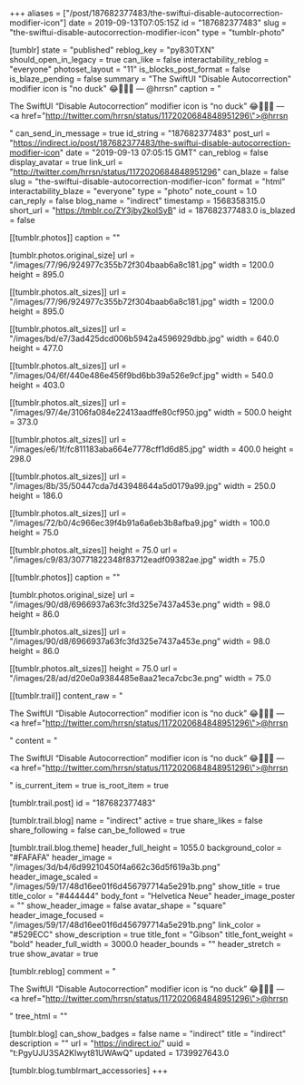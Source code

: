 +++
aliases = ["/post/187682377483/the-swiftui-disable-autocorrection-modifier-icon"]
date = 2019-09-13T07:05:15Z
id = "187682377483"
slug = "the-swiftui-disable-autocorrection-modifier-icon"
type = "tumblr-photo"

[tumblr]
state = "published"
reblog_key = "py830TXN"
should_open_in_legacy = true
can_like = false
interactability_reblog = "everyone"
photoset_layout = "11"
is_blocks_post_format = false
is_blaze_pending = false
summary = "The SwiftUI \"Disable Autocorrection\" modifier icon is \"no duck\" 😂🚫🦆🚫 — @hrrsn"
caption = "<p>The SwiftUI &ldquo;Disable Autocorrection&rdquo; modifier icon is &ldquo;no duck&rdquo; 😂🚫🦆🚫 — <a href=\"http://twitter.com/hrrsn/status/1172020684848951296\">@hrrsn</a></p>"
can_send_in_message = true
id_string = "187682377483"
post_url = "https://indirect.io/post/187682377483/the-swiftui-disable-autocorrection-modifier-icon"
date = "2019-09-13 07:05:15 GMT"
can_reblog = false
display_avatar = true
link_url = "http://twitter.com/hrrsn/status/1172020684848951296"
can_blaze = false
slug = "the-swiftui-disable-autocorrection-modifier-icon"
format = "html"
interactability_blaze = "everyone"
type = "photo"
note_count = 1.0
can_reply = false
blog_name = "indirect"
timestamp = 1568358315.0
short_url = "https://tmblr.co/ZY3jby2kolSyB"
id = 187682377483.0
is_blazed = false

[[tumblr.photos]]
caption = ""

[tumblr.photos.original_size]
url = "/images/77/96/924977c355b72f304baab6a8c181.jpg"
width = 1200.0
height = 895.0

[[tumblr.photos.alt_sizes]]
url = "/images/77/96/924977c355b72f304baab6a8c181.jpg"
width = 1200.0
height = 895.0

[[tumblr.photos.alt_sizes]]
url = "/images/bd/e7/3ad425dcd006b5942a4596929dbb.jpg"
width = 640.0
height = 477.0

[[tumblr.photos.alt_sizes]]
url = "/images/04/6f/440e486e456f9bd6bb39a526e9cf.jpg"
width = 540.0
height = 403.0

[[tumblr.photos.alt_sizes]]
url = "/images/97/4e/3106fa084e22413aadffe80cf950.jpg"
width = 500.0
height = 373.0

[[tumblr.photos.alt_sizes]]
url = "/images/e6/1f/fc811183aba664e7778cff1d6d85.jpg"
width = 400.0
height = 298.0

[[tumblr.photos.alt_sizes]]
url = "/images/8b/35/50447cda7d43948644a5d0179a99.jpg"
width = 250.0
height = 186.0

[[tumblr.photos.alt_sizes]]
url = "/images/72/b0/4c966ec39f4b91a6a6eb3b8afba9.jpg"
width = 100.0
height = 75.0

[[tumblr.photos.alt_sizes]]
height = 75.0
url = "/images/c9/83/30771822348f83712eadf09382ae.jpg"
width = 75.0

[[tumblr.photos]]
caption = ""

[tumblr.photos.original_size]
url = "/images/90/d8/6966937a63fc3fd325e7437a453e.png"
width = 98.0
height = 86.0

[[tumblr.photos.alt_sizes]]
url = "/images/90/d8/6966937a63fc3fd325e7437a453e.png"
width = 98.0
height = 86.0

[[tumblr.photos.alt_sizes]]
height = 75.0
url = "/images/28/ad/d20e0a9384485e8aa21eca7cbc3e.png"
width = 75.0

[[tumblr.trail]]
content_raw = "<p>The SwiftUI “Disable Autocorrection” modifier icon is “no duck” 😂🚫🦆🚫 — <a href=\"http://twitter.com/hrrsn/status/1172020684848951296\">@hrrsn</a></p>"
content = "<p>The SwiftUI &ldquo;Disable Autocorrection&rdquo; modifier icon is &ldquo;no duck&rdquo; &#128514;&#128683;&#129414;&#128683; &mdash; <a href=\"http://twitter.com/hrrsn/status/1172020684848951296\">@hrrsn</a></p>"
is_current_item = true
is_root_item = true

[tumblr.trail.post]
id = "187682377483"

[tumblr.trail.blog]
name = "indirect"
active = true
share_likes = false
share_following = false
can_be_followed = true

[tumblr.trail.blog.theme]
header_full_height = 1055.0
background_color = "#FAFAFA"
header_image = "/images/3d/b4/6d99210450f4a662c36d5f619a3b.png"
header_image_scaled = "/images/59/17/48d16ee01f6d456797714a5e291b.png"
show_title = true
title_color = "#444444"
body_font = "Helvetica Neue"
header_image_poster = ""
show_header_image = false
avatar_shape = "square"
header_image_focused = "/images/59/17/48d16ee01f6d456797714a5e291b.png"
link_color = "#529ECC"
show_description = true
title_font = "Gibson"
title_font_weight = "bold"
header_full_width = 3000.0
header_bounds = ""
header_stretch = true
show_avatar = true

[tumblr.reblog]
comment = "<p>The SwiftUI “Disable Autocorrection” modifier icon is “no duck” 😂🚫🦆🚫 — <a href=\"http://twitter.com/hrrsn/status/1172020684848951296\">@hrrsn</a></p>"
tree_html = ""

[tumblr.blog]
can_show_badges = false
name = "indirect"
title = "indirect"
description = ""
url = "https://indirect.io/"
uuid = "t:PgyUJU3SA2Klwyt81UWAwQ"
updated = 1739927643.0

[tumblr.blog.tumblrmart_accessories]
+++
